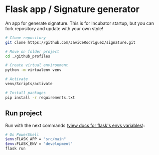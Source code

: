 # Flask app / Signature generator

An app for generate signature. This is for Incubator startup, but you can fork repository and update with your own style!

```sh
# Clone repository
git clone https://github.com/JaviCeRodriguez/signature.git

# Move on folder project
cd ./github_profiles

# Create virtual environment
python -m virtualenv venv

# Activate
venv/Scripts/activate

# Install packages
pip install -r requirements.txt
```

## Run project

Run with the next commands ([view docs for flask's envs variables](https://flask.palletsprojects.com/en/2.1.x/quickstart/)):

```sh
# On PowerShell
$env:FLASK_APP = "src/main"
$env:FLASK_ENV = "development"
flask run
```